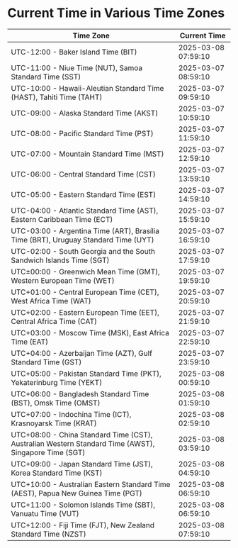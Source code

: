 # Current Time in Various Time Zones

| Time Zone | Current Time |
|-----------|--------------|
| UTC-12:00 - Baker Island Time (BIT) | 2025-03-08 07:59:10 |
| UTC-11:00 - Niue Time (NUT), Samoa Standard Time (SST) | 2025-03-07 08:59:10 |
| UTC-10:00 - Hawaii-Aleutian Standard Time (HAST), Tahiti Time (TAHT) | 2025-03-07 09:59:10 |
| UTC-09:00 - Alaska Standard Time (AKST) | 2025-03-07 10:59:10 |
| UTC-08:00 - Pacific Standard Time (PST) | 2025-03-07 11:59:10 |
| UTC-07:00 - Mountain Standard Time (MST) | 2025-03-07 12:59:10 |
| UTC-06:00 - Central Standard Time (CST) | 2025-03-07 13:59:10 |
| UTC-05:00 - Eastern Standard Time (EST) | 2025-03-07 14:59:10 |
| UTC-04:00 - Atlantic Standard Time (AST), Eastern Caribbean Time (ECT) | 2025-03-07 15:59:10 |
| UTC-03:00 - Argentina Time (ART), Brasília Time (BRT), Uruguay Standard Time (UYT) | 2025-03-07 16:59:10 |
| UTC-02:00 - South Georgia and the South Sandwich Islands Time (SGT) | 2025-03-07 17:59:10 |
| UTC±00:00 - Greenwich Mean Time (GMT), Western European Time (WET) | 2025-03-07 19:59:10 |
| UTC+01:00 - Central European Time (CET), West Africa Time (WAT) | 2025-03-07 20:59:10 |
| UTC+02:00 - Eastern European Time (EET), Central Africa Time (CAT) | 2025-03-07 21:59:10 |
| UTC+03:00 - Moscow Time (MSK), East Africa Time (EAT) | 2025-03-07 22:59:10 |
| UTC+04:00 - Azerbaijan Time (AZT), Gulf Standard Time (GST) | 2025-03-07 23:59:10 |
| UTC+05:00 - Pakistan Standard Time (PKT), Yekaterinburg Time (YEKT) | 2025-03-08 00:59:10 |
| UTC+06:00 - Bangladesh Standard Time (BST), Omsk Time (OMST) | 2025-03-08 01:59:10 |
| UTC+07:00 - Indochina Time (ICT), Krasnoyarsk Time (KRAT) | 2025-03-08 02:59:10 |
| UTC+08:00 - China Standard Time (CST), Australian Western Standard Time (AWST), Singapore Time (SGT) | 2025-03-08 03:59:10 |
| UTC+09:00 - Japan Standard Time (JST), Korea Standard Time (KST) | 2025-03-08 04:59:10 |
| UTC+10:00 - Australian Eastern Standard Time (AEST), Papua New Guinea Time (PGT) | 2025-03-08 06:59:10 |
| UTC+11:00 - Solomon Islands Time (SBT), Vanuatu Time (VUT) | 2025-03-08 06:59:10 |
| UTC+12:00 - Fiji Time (FJT), New Zealand Standard Time (NZST) | 2025-03-08 07:59:10 |
